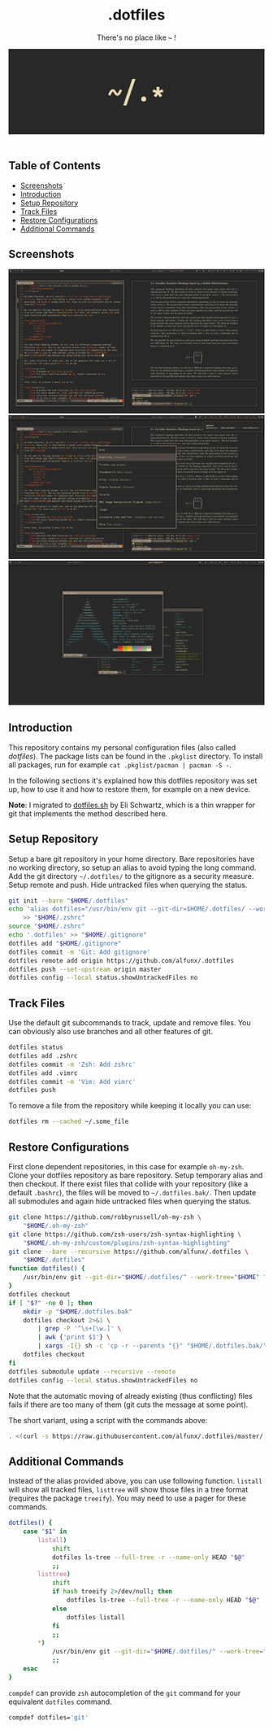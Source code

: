 <div align="center">
  <h1>.dotfiles</h1>
  <p>There's no place like <b><code>~</code></b> !</p>
  <p>
  <!-- <img src="https://img.shields.io/badge/WM-Awesome%20WM-535d6c.svg" /> -->
  <!-- <img src="https://img.shields.io/badge/Editor-Vim-009930.svg" /> -->
  <!-- <img src="https://img.shields.io/badge/Terminal-Kitty-784421.svg" /> -->
  <!-- <img src="https://img.shields.io/badge/Shell-Zsh-red.svg" /> -->
  <!-- <img src="https://img.shields.io/badge/Font-Iosevka-lightgrey.svg" /> -->
  <!-- <img src="https://img.shields.io/badge/Distro-Arch%20Linux-0f94d2.svg" /> -->
  <!-- <img src="https://img.shields.io/badge/IRC-Irssi-blue.svg" /> -->
  <!-- <br><br> -->
  <img src="pictures/dotfiles.png">
  <br><br>
  </p>
</div>

## Table of Contents

+ [Screenshots](#screenshots)
+ [Introduction](#introduction)
+ [Setup Repository](#setup-repository)
+ [Track Files](#track-files)
+ [Restore Configurations](#restore-configurations)
+ [Additional Commands](#additional-commands)

## Screenshots

![Awesome WM](pictures/screenshot_1.png)
![Awesome WM](pictures/screenshot_2.png)
![Awesome WM](pictures/screenshot_3.png)

## Introduction

This repository contains my personal configuration files (also called
*dotfiles*). The package lists can be found in the `.pkglist` directory. To
install all packages, run for example `cat .pkglist/pacman | pacman -S -`.

In the following sections it's explained how this dotfiles repository was set
up, how to use it and how to restore them, for example on a new device.

**Note**: I migrated to
[dotfiles.sh](https://github.com/eli-schwartz/dotfiles.sh) by Eli Schwartz,
which is a thin wrapper for git that implements the method described here.

## Setup Repository

Setup a bare git repository in your home directory. Bare repositories have no
working directory, so setup an alias to avoid typing the long command. Add the
git directory `~/.dotfiles/` to the gitignore as a security measure. Setup
remote and push. Hide untracked files when querying the status.

```bash
git init --bare "$HOME/.dotfiles"
echo 'alias dotfiles="/usr/bin/env git --git-dir=$HOME/.dotfiles/ --work-tree=$HOME"' \
    >> "$HOME/.zshrc"
source "$HOME/.zshrc"
echo '.dotfiles' >> "$HOME/.gitignore"
dotfiles add "$HOME/.gitignore"
dotfiles commit -m 'Git: Add gitignore'
dotfiles remote add origin https://github.com/alfunx/.dotfiles
dotfiles push --set-upstream origin master
dotfiles config --local status.showUntrackedFiles no
```

## Track Files

Use the default git subcommands to track, update and remove files. You can
obviously also use branches and all other features of git.

```bash
dotfiles status
dotfiles add .zshrc
dotfiles commit -m 'Zsh: Add zshrc'
dotfiles add .vimrc
dotfiles commit -m 'Vim: Add vimrc'
dotfiles push
```

To remove a file from the repository while keeping it locally you can use:

```bash
dotfiles rm --cached ~/.some_file
```

## Restore Configurations

First clone dependent repositories, in this case for example `oh-my-zsh`. Clone
your dotfiles repository as bare repository. Setup temporary alias and then
checkout. If there exist files that collide with your repository (like a default
`.bashrc`), the files will be moved to `~/.dotfiles.bak/`. Then update all
submodules and again hide untracked files when querying the status.

```bash
git clone https://github.com/robbyrussell/oh-my-zsh \
    "$HOME/.oh-my-zsh"
git clone https://github.com/zsh-users/zsh-syntax-highlighting \
    "$HOME/.oh-my-zsh/custom/plugins/zsh-syntax-highlighting"
git clone --bare --recursive https://github.com/alfunx/.dotfiles \
    "$HOME/.dotfiles"
function dotfiles() {
    /usr/bin/env git --git-dir="$HOME/.dotfiles/" --work-tree="$HOME" "$@"
}
dotfiles checkout
if [ "$?" -ne 0 ]; then
    mkdir -p "$HOME/.dotfiles.bak"
    dotfiles checkout 2>&1 \
        | grep -P '^\s+[\w.]' \
        | awk {'print $1'} \
        | xargs -I{} sh -c 'cp -r --parents "{}" "$HOME/.dotfiles.bak/" && rm -rf "{}"'
    dotfiles checkout
fi
dotfiles submodule update --recursive --remote
dotfiles config --local status.showUntrackedFiles no
```

Note that the automatic moving of already existing (thus conflicting) files
fails if there are too many of them (git cuts the message at some point).

The short variant, using a script with the commands above:

```bash
. <(curl -s https://raw.githubusercontent.com/alfunx/.dotfiles/master/.bin/install-dotfiles)
```

## Additional Commands

Instead of the alias provided above, you can use following function. `listall`
will show all tracked files, `listtree` will show those files in a tree format
(requires the package `treeify`). You may need to use a pager for these
commands.

```bash
dotfiles() {
    case "$1" in
        listall)
            shift
            dotfiles ls-tree --full-tree -r --name-only HEAD "$@"
            ;;
        listtree)
            shift
            if hash treeify 2>/dev/null; then
                dotfiles ls-tree --full-tree -r --name-only HEAD "$@" | treeify
            else
                dotfiles listall
            fi
            ;;
        *)
            /usr/bin/env git --git-dir="$HOME/.dotfiles/" --work-tree="$HOME" "$@"
            ;;
    esac
}
```

`compdef` can provide `zsh` autocompletion of the `git` command for your
equivalent `dotfiles` command.

```bash
compdef dotfiles='git'
```
